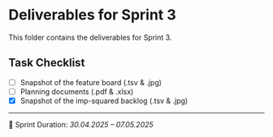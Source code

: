 # Deliverables for Sprint 3

This folder contains the deliverables for Sprint 3.

## Task Checklist

-   [ ] Snapshot of the feature board (.tsv & .jpg)
-   [ ] Planning documents (.pdf & .xlsx)
-   [x] Snapshot of the imp-squared backlog (.tsv & .jpg)

---

📅 Sprint Duration: _30.04.2025 – 07.05.2025_
